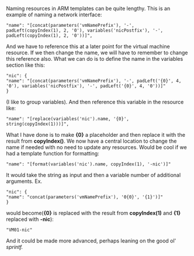 ﻿Naming resources in ARM templates can be quite lengthy. This is an
example of naming a network interface:

```
"name": "[concat(parameters('vmNamePrefix'), '-', padLeft(copyIndex(1), 2, '0'), variables('nicPostfix'), '-', padLeft(copyIndex(1), 2, '0'))]",
```
And we have to reference this at a later point for the virtual machine
resource. If we then change the name, we will have to remember to change
this reference also.
What we can do is to define the name in the variables section like
this:
```
"nic": {
"name": "[concat(parameters('vmNamePrefix'), '-', padLeft('{0}', 4, '0'), variables('nicPostfix'), '-', padLeft('{0}', 4, '0'))]"
}
```
(I like to group variables). And then reference this variable in the
resource like:
```
"name": "[replace(variables('nic').name, '{0}', string(copyIndex(1)))]",
```
What I have done is to make **{0}** a placeholder and then replace it
with the result from **copyIndex()**. We now have a central location to
change the name if needed with no need to update any resources.
Would be cool if we had a template function for formatting:
```
"name": "[format(variables('nic').name, copyIndex(1), '-nic')]"
```
It would take the string as input and then a variable number of
additional arguments. Ex.
```
"nic": {
"name": "concat(parameters('vmNamePrefix'), '0{0}', '{1}')]"
}
```
would become(**{0}** is replaced with the result from **copyIndex(1)**
and **{1}** replaced with **-nic**):
```
"VM01-nic"
```
And it could be made more advanced, perhaps leaning on the good ol\'
*sprintf.*
```
```
